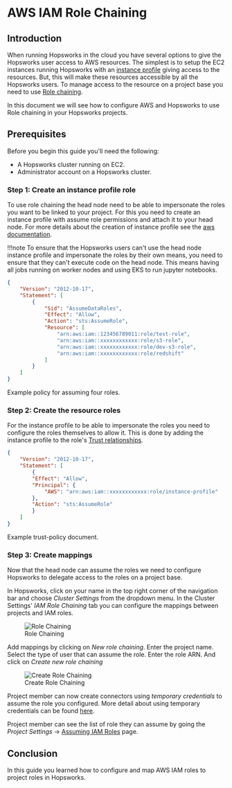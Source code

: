 # AWS IAM Role Chaining

## Introduction

When running Hopsworks in the cloud you have several options to give the Hopsworks user access to AWS resources. The simplest is to setup the EC2 instances running Hopsworks with an [instance profile](https://docs.aws.amazon.com/IAM/latest/UserGuide/id_roles_use_switch-role-ec2.html) giving access to the resources. But, this will make these resources accessible by all the Hopsworks users. To manage access to the resource on a project base you need to use [Role chaining](https://docs.aws.amazon.com/IAM/latest/UserGuide/id_roles_terms-and-concepts.html#iam-term-role-chaining).

In this document we will see how to configure AWS and Hopsworks to use Role chaining in your Hopsworks projects.

## Prerequisites
Before you begin this guide you'll need the following:

- A Hopsworks cluster running on EC2.
- Administrator account on a Hopsworks cluster.

### Step 1: Create an instance profile role
To use role chaining the head node need to be able to impersonate the roles you want to be linked to your project. For this you need to create an instance profile with assume role permissions and attach it to your head node. For more details about the creation of instance profile see the [aws documentation](https://docs.aws.amazon.com/IAM/latest/UserGuide/id_roles_use_switch-role-ec2.html). 


!!!note 
    To ensure that the Hopsworks users can't use the head node instance profile and impersonate the roles by their own means, you need to ensure that they can't execute code on the head node. This means having all jobs running on worker nodes and using EKS to run jupyter notebooks.

```json
{
    "Version": "2012-10-17",
    "Statement": [
        {
            "Sid": "AssumeDataRoles",
            "Effect": "Allow",
            "Action": "sts:AssumeRole",
            "Resource": [
                "arn:aws:iam::123456789011:role/test-role",
                "arn:aws:iam::xxxxxxxxxxxx:role/s3-role",
                "arn:aws:iam::xxxxxxxxxxxx:role/dev-s3-role",
                "arn:aws:iam::xxxxxxxxxxxx:role/redshift"
            ]
        }
    ]
}
```
<figcaption>Example policy for assuming four roles.</figcaption>

### Step 2: Create the resource roles
For the instance profile to be able to impersonate the roles you need to configure the roles themselves to allow it. This is done by adding the instance profile to the role's [Trust relationships](https://docs.aws.amazon.com/directoryservice/latest/admin-guide/edit_trust.html).

```json
{
    "Version": "2012-10-17",
    "Statement": [
        {
        "Effect": "Allow",
        "Principal": {
            "AWS": "arn:aws:iam::xxxxxxxxxxxx:role/instance-profile"
        },
        "Action": "sts:AssumeRole"
        }
    ]
}
```
<figcaption>Example trust-policy document.</figcaption>

### Step 3: Create mappings
Now that the head node can assume the roles we need to configure Hopsworks to delegate access to the roles on a project base.

In Hopsworks, click on your name in the top right corner of the navigation bar and choose _Cluster Settings_ from the dropdown menu.
In the Cluster Settings' _IAM Role Chaining_ tab you can configure the mappings between projects and IAM roles.

<figure>
  <img src="../../../assets/images/admin/iam-role/cluster-settings.png" alt="Role Chaining"/>
  <figcaption>Role Chaining</figcaption>
</figure>

Add mappings by clicking on *New role chaining*. Enter the project name. Select the type of user that can assume the role. Enter the role ARN. And click on *Create new role chaining*

<figure>
  <img src="../../../assets/images/admin/iam-role/new-role-chaining.png" alt="Create Role Chaining"/>
  <figcaption>Create Role Chaining</figcaption>
</figure>

Project member can now create connectors using *temporary credentials* to assume the role you configured. More detail about using temporary credentials can be found [here](../../user_guides/fs/storage_connector/creation/s3.md#temporary-credentials).

Project member can see the list of role they can assume by going the _Project Settings_ -> [Assuming IAM Roles](../../../user_guides/projects/iam_role/iam_role_chaining) page.

## Conclusion
In this guide you learned how to configure and map AWS IAM roles to project roles in Hopsworks.
